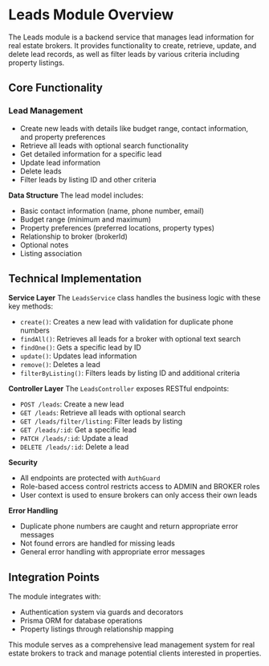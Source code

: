 # Leads Module Overview

The Leads module is a backend service that manages lead information for real estate brokers. It provides functionality to create, retrieve, update, and delete lead records, as well as filter leads by various criteria including property listings.

## Core Functionality

### Lead Management

- Create new leads with details like budget range, contact information, and property preferences
- Retrieve all leads with optional search functionality
- Get detailed information for a specific lead
- Update lead information
- Delete leads
- Filter leads by listing ID and other criteria

**Data Structure**
The lead model includes:

- Basic contact information (name, phone number, email)
- Budget range (minimum and maximum)
- Property preferences (preferred locations, property types)
- Relationship to broker (brokerId)
- Optional notes
- Listing association

## Technical Implementation

**Service Layer**
The `LeadsService` class handles the business logic with these key methods:

- `create()`: Creates a new lead with validation for duplicate phone numbers
- `findAll()`: Retrieves all leads for a broker with optional text search
- `findOne()`: Gets a specific lead by ID
- `update()`: Updates lead information
- `remove()`: Deletes a lead
- `filterByListing()`: Filters leads by listing ID and additional criteria

**Controller Layer**
The `LeadsController` exposes RESTful endpoints:

- `POST /leads`: Create a new lead
- `GET /leads`: Retrieve all leads with optional search
- `GET /leads/filter/listing`: Filter leads by listing
- `GET /leads/:id`: Get a specific lead
- `PATCH /leads/:id`: Update a lead
- `DELETE /leads/:id`: Delete a lead

**Security**

- All endpoints are protected with `AuthGuard`
- Role-based access control restricts access to ADMIN and BROKER roles
- User context is used to ensure brokers can only access their own leads

**Error Handling**

- Duplicate phone numbers are caught and return appropriate error messages
- Not found errors are handled for missing leads
- General error handling with appropriate error messages

## Integration Points

The module integrates with:

- Authentication system via guards and decorators
- Prisma ORM for database operations
- Property listings through relationship mapping

This module serves as a comprehensive lead management system for real estate brokers to track and manage potential clients interested in properties.
